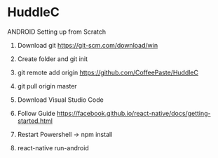 # HuddleC

ANDROID
Setting up from Scratch

1. Download git
https://git-scm.com/download/win
2. Create folder and git init
3. git remote add origin https://github.com/CoffeePaste/HuddleC
4. git pull origin master

5. Download Visual Studio Code

6. Follow Guide
https://facebook.github.io/react-native/docs/getting-started.html

7. Restart Powershell -> npm install

8. react-native run-android

